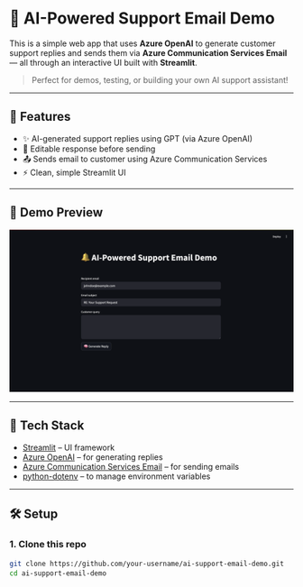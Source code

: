 # 🧠 AI-Powered Support Email Demo

This is a simple web app that uses **Azure OpenAI** to generate customer support replies and sends them via **Azure Communication Services Email** — all through an interactive UI built with **Streamlit**.

> Perfect for demos, testing, or building your own AI support assistant!

---

## 🚀 Features

- ✨ AI-generated support replies using GPT (via Azure OpenAI)
- 📝 Editable response before sending
- 📤 Sends email to customer using Azure Communication Services
- ⚡ Clean, simple Streamlit UI

---

## 📸 Demo Preview

![screenshot](screenshot.png) <!-- Optional: replace with your own screenshot -->

---

## 🧱 Tech Stack

- [Streamlit](https://streamlit.io/) – UI framework
- [Azure OpenAI](https://learn.microsoft.com/en-us/azure/cognitive-services/openai/) – for generating replies
- [Azure Communication Services Email](https://learn.microsoft.com/en-us/azure/communication-services/quickstarts/email/send-email) – for sending emails
- [python-dotenv](https://pypi.org/project/python-dotenv/) – to manage environment variables

---

## 🛠 Setup

### 1. Clone this repo

```bash
git clone https://github.com/your-username/ai-support-email-demo.git
cd ai-support-email-demo
